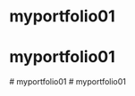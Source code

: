 # myportfolio01
# myportfolio01
#   m y p o r t f o l i o 0 1  
 #   m y p o r t f o l i o 0 1  
 